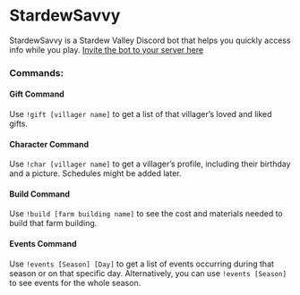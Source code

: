 # StardewSavvy

StardewSavvy is a Stardew Valley Discord bot that helps you quickly access info while you play.
[Invite the bot to your server here](https://discord.com/oauth2/authorize?client_id=1189074338364792876&permissions=27648&scope=bot)

### Commands:

#### Gift Command
Use `!gift [villager name]` to get a list of that villager’s loved and liked gifts.

#### Character Command
Use `!char [villager name]` to get a villager’s profile, including their birthday and a picture. Schedules might be added later.

#### Build Command
Use `!build [farm building name]` to see the cost and materials needed to build that farm building.

#### Events Command
Use `!events [Season] [Day]` to get a list of events occurring during that season or on that specific day. Alternatively, you can use `!events [Season]` to see events for the whole season.


